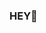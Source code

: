 ### HEY👋

<!--
**Exungsh/Exungsh** is a ✨ _special_ ✨ repository because its `README.md` (this file) appears on your GitHub profile.

fine写一点自我介绍
我叫俞许晟，今年三岁，计算机方面的蒟蒻😥
所以看到第一份寒假作业整个人都不好了
感谢度娘让我摸到这里编辑readme
目前会课本上C的知识（我都不敢说掌握qwq C有好多都没学😣）
以及 预习了一点点C++的内容
总之就是个蒟蒻👍
